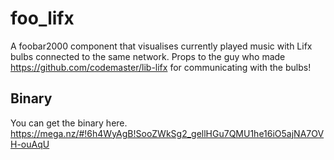 # foo_lifx
A foobar2000 component that visualises currently played music with Lifx bulbs connected to the same network.
Props to the guy who made https://github.com/codemaster/lib-lifx for communicating with the bulbs!

## Binary
You can get the binary here.
https://mega.nz/#!6h4WyAgB!SooZWkSg2_gellHGu7QMU1he16iO5ajNA7OVH-ouAqU